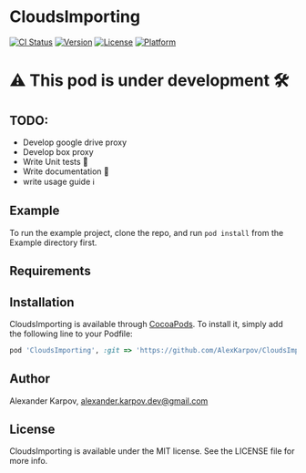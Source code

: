 # CloudsImporting

[![CI Status](https://img.shields.io/travis/alexkarpov/CloudsImporting.svg?style=flat)](https://travis-ci.org/alexkarpov/CloudsImporting)
[![Version](https://img.shields.io/cocoapods/v/CloudsImporting.svg?style=flat)](https://cocoapods.org/pods/CloudsImporting)
[![License](https://img.shields.io/cocoapods/l/CloudsImporting.svg?style=flat)](https://cocoapods.org/pods/CloudsImporting)
[![Platform](https://img.shields.io/cocoapods/p/CloudsImporting.svg?style=flat)](https://cocoapods.org/pods/CloudsImporting)

# ⚠️ This pod is under development 🛠

## TODO:
* Develop google drive proxy
* Develop box proxy
* Write Unit tests 🚀
* Write documentation 📖
* write usage guide ℹ️

## Example

To run the example project, clone the repo, and run `pod install` from the Example directory first.

## Requirements

## Installation

CloudsImporting is available through [CocoaPods](https://cocoapods.org). To install
it, simply add the following line to your Podfile:

```ruby
pod 'CloudsImporting', :git => 'https://github.com/AlexKarpov/CloudsImporting.git'
```

## Author

Alexander Karpov, alexander.karpov.dev@gmail.com

## License

CloudsImporting is available under the MIT license. See the LICENSE file for more info.
